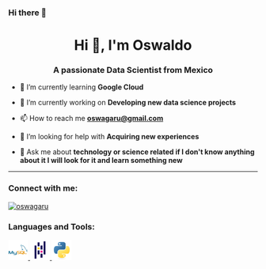 ### Hi there 👋




<h1 align="center">Hi 👋, I'm Oswaldo</h1>
<h3 align="center">A passionate Data Scientist from Mexico</h3>

- 🌱 I’m currently learning **Google Cloud**

-  🔭 I’m currently working on **Developing new data science projects**

- 📫 How to reach me **oswagaru@gmail.com**

- 🤔 I’m looking for help with **Acquiring new experiences**

 - 💬 Ask me about **technology or science related if I don't know anything about it I will look for it and learn something new**

_____
  
<h3 align="left">Connect with me:</h3>
<p align="left">
<a href="https://linkedin.com/in/oswagaru" target="blank"><img align="center" src="https://raw.githubusercontent.com/rahuldkjain/github-profile-readme-generator/master/src/images/icons/Social/linked-in-alt.svg" alt="oswagaru" height="30" width="40" /></a>
</p>

<h3 align="left">Languages and Tools:</h3>
<p align="left"> <a href="https://www.mysql.com/" target="_blank" rel="noreferrer"> <img src="https://raw.githubusercontent.com/devicons/devicon/master/icons/mysql/mysql-original-wordmark.svg" alt="mysql" width="40" height="40"/> </a> <a href="https://pandas.pydata.org/" target="_blank" rel="noreferrer"> <img src="https://raw.githubusercontent.com/devicons/devicon/2ae2a900d2f041da66e950e4d48052658d850630/icons/pandas/pandas-original.svg" alt="pandas" width="40" height="40"/> </a> <a href="https://www.python.org" target="_blank" rel="noreferrer"> <img src="https://raw.githubusercontent.com/devicons/devicon/master/icons/python/python-original.svg" alt="python" width="40" height="40"/> </a> </p>
